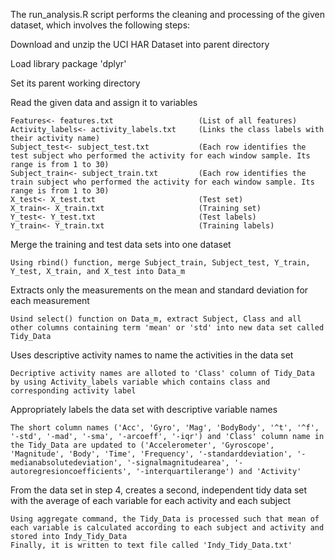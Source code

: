 The run_analysis.R script performs the cleaning and processing of the given dataset, which involves the following steps:

Download and unzip the UCI HAR Dataset into parent directory

Load library package 'dplyr'

Set its parent working directory

Read the given data and assign it to variables

    Features<- features.txt                   (List of all features)
    Activity_labels<- activity_labels.txt     (Links the class labels with their activity name)
    Subject_test<- subject_test.txt           (Each row identifies the test subject who performed the activity for each window sample. Its range is from 1 to 30)
    Subject_train<- subject_train.txt         (Each row identifies the train subject who performed the activity for each window sample. Its range is from 1 to 30)
    X_test<- X_test.txt                       (Test set)
    X_train<- X_train.txt                     (Training set)
    Y_test<- Y_test.txt                       (Test labels)
    Y_train<- Y_train.txt                     (Training labels)

Merge the training and test data sets into one dataset

    Using rbind() function, merge Subject_train, Subject_test, Y_train, Y_test, X_train, and X_test into Data_m


Extracts only the measurements on the mean and standard deviation for each measurement

    Usind select() function on Data_m, extract Subject, Class and all other columns containing term 'mean' or 'std' into new data set called Tidy_Data


Uses descriptive activity names to name the activities in the data set

    Decriptive activity names are alloted to 'Class' column of Tidy_Data by using Activity_labels variable which contains class and corresponding activity label


Appropriately labels the data set with descriptive variable names

    The short column names ('Acc', 'Gyro', 'Mag', 'BodyBody', '^t', '^f', '-std', '-mad', '-sma', '-arcoeff', '-iqr') and 'Class' column name in the Tidy_Data are updated to ('Accelerometer', 'Gyroscope', 'Magnitude', 'Body', 'Time', 'Frequency', '-standarddeviation', '-medianabsolutedeviation', '-signalmagnitudearea', '-autoregresioncoefficients', '-interquartilerange') and 'Activity'


From the data set in step 4, creates a second, independent tidy data set with the average of each variable for each activity and each subject
    
    Using aggregate command, the Tidy_Data is processed such that mean of each variable is calculated according to each subject and activity and stored into Indy_Tidy_Data
    Finally, it is written to text file called 'Indy_Tidy_Data.txt'
